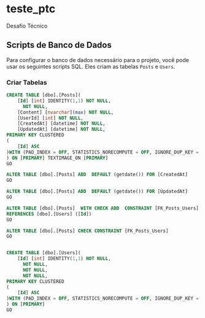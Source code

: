 # teste_ptc
Desafio Técnico

## Scripts de Banco de Dados

Para configurar o banco de dados necessário para o projeto, você pode usar os seguintes scripts SQL. Eles criam as tabelas `Posts` e `Users`.

### Criar Tabelas

```sql
CREATE TABLE [dbo].[Posts](
    [Id] [int] IDENTITY(1,1) NOT NULL,
      NOT NULL,
    [Content] [nvarchar](max) NOT NULL,
    [UserId] [int] NOT NULL,
    [CreatedAt] [datetime] NOT NULL,
    [UpdatedAt] [datetime] NOT NULL,
PRIMARY KEY CLUSTERED 
(
    [Id] ASC
)WITH (PAD_INDEX = OFF, STATISTICS_NORECOMPUTE = OFF, IGNORE_DUP_KEY = OFF, ALLOW_ROW_LOCKS = ON, ALLOW_PAGE_LOCKS = ON, OPTIMIZE_FOR_SEQUENTIAL_KEY = OFF) ON [PRIMARY]
) ON [PRIMARY] TEXTIMAGE_ON [PRIMARY]
GO

ALTER TABLE [dbo].[Posts] ADD  DEFAULT (getdate()) FOR [CreatedAt]
GO

ALTER TABLE [dbo].[Posts] ADD  DEFAULT (getdate()) FOR [UpdatedAt]
GO

ALTER TABLE [dbo].[Posts]  WITH CHECK ADD  CONSTRAINT [FK_Posts_Users] FOREIGN KEY([UserId])
REFERENCES [dbo].[Users] ([Id])
GO

ALTER TABLE [dbo].[Posts] CHECK CONSTRAINT [FK_Posts_Users]
GO


CREATE TABLE [dbo].[Users](
    [Id] [int] IDENTITY(1,1) NOT NULL,
      NOT NULL,
      NOT NULL,
      NOT NULL,
PRIMARY KEY CLUSTERED 
(
    [Id] ASC
)WITH (PAD_INDEX = OFF, STATISTICS_NORECOMPUTE = OFF, IGNORE_DUP_KEY = OFF, ALLOW_ROW_LOCKS = ON, ALLOW_PAGE_LOCKS = ON, OPTIMIZE_FOR_SEQUENTIAL_KEY = OFF) ON [PRIMARY]
) ON [PRIMARY]
GO
